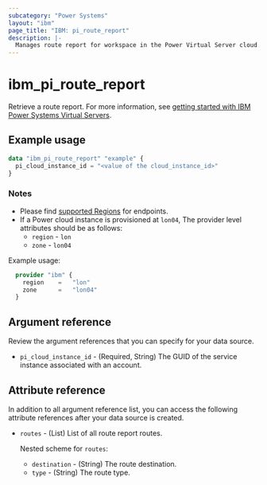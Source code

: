 ```yaml
---
subcategory: "Power Systems"
layout: "ibm"
page_title: "IBM: pi_route_report"
description: |-
  Manages route report for workspace in the Power Virtual Server cloud.
---
```


# ibm_pi_route_report

Retrieve a route report. For more information, see [getting started with IBM Power Systems Virtual Servers](https://cloud.ibm.com/docs/power-iaas?topic=power-iaas-getting-started).

## Example usage

```terraform
data "ibm_pi_route_report" "example" {
  pi_cloud_instance_id = "<value of the cloud_instance_id>"
}
```

### Notes

- Please find [supported Regions](https://cloud.ibm.com/apidocs/power-cloud#endpoint) for endpoints.
- If a Power cloud instance is provisioned at `lon04`, The provider level attributes should be as follows:
  - `region` - `lon`
  - `zone` - `lon04`

Example usage:

  ```terraform
    provider "ibm" {
      region    =   "lon"
      zone      =   "lon04"
    }
  ```
  
## Argument reference

Review the argument references that you can specify for your data source.

- `pi_cloud_instance_id` - (Required, String) The GUID of the service instance associated with an account.

## Attribute reference

In addition to all argument reference list, you can access the following attribute references after your data source is created.

- `routes` - (List) List of all route report routes.

  Nested scheme for `routes`:
  - `destination` - (String) The route destination.
  - `type` - (String) The route type.
